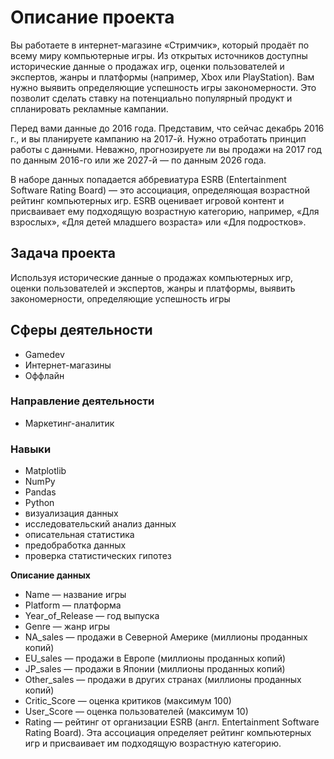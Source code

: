 <h1>Описание проекта</h1>

Вы работаете в интернет-магазине «Стримчик», который продаёт по всему миру компьютерные игры. Из открытых источников доступны исторические данные о продажах игр, оценки пользователей и экспертов, жанры и платформы (например, Xbox или PlayStation). Вам нужно выявить определяющие успешность игры закономерности. Это позволит сделать ставку на потенциально популярный продукт и спланировать рекламные кампании.


Перед вами данные до 2016 года. Представим, что сейчас декабрь 2016 г., и вы планируете кампанию на 2017-й. Нужно отработать принцип работы с данными. Неважно, прогнозируете ли вы продажи на 2017 год по данным 2016-го или же 2027-й — по данным 2026 года.


В наборе данных попадается аббревиатура ESRB (Entertainment Software Rating Board) — это ассоциация, определяющая возрастной рейтинг компьютерных игр. ESRB оценивает игровой контент и присваивает ему подходящую возрастную категорию, например, «Для взрослых», «Для детей младшего возраста» или «Для подростков».

<h2>Задача проекта</h2>

Используя исторические данные о продажах компьютерных игр, оценки пользователей и экспертов, жанры и платформы, выявить закономерности, определяющие успешность игры 


<h2> Сферы деятельности </h2>

 - Gamedev
 - Интернет-магазины
 - Оффлайн



<h3> Направление деятельности</h3>

- Маркетинг-аналитик


<h3> Навыки </h3>


- Matplotlib
- NumPy
- Pandas
- Python
- визуализация данных
- исследовательский анализ данных
- описательная статистика
- предобработка данных
- проверка статистических гипотез



**Описание данных**


   - Name — название игры
   - Platform — платформа
   - Year_of_Release — год выпуска
   - Genre — жанр игры
   - NA_sales — продажи в Северной Америке (миллионы проданных копий)
   - EU_sales — продажи в Европе (миллионы проданных копий)
   - JP_sales — продажи в Японии (миллионы проданных копий)
   - Other_sales — продажи в других странах (миллионы проданных копий)
   - Critic_Score — оценка критиков (максимум 100)
   - User_Score — оценка пользователей (максимум 10)
   - Rating — рейтинг от организации ESRB (англ. Entertainment Software Rating Board). Эта ассоциация определяет рейтинг компьютерных игр и присваивает им подходящую возрастную категорию.